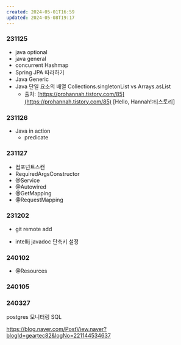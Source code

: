 ```yaml
---
created: 2024-05-01T16:59
updated: 2024-05-08T19:17
---
```


### 231125


- java optional
- java general
- concurrent Hashmap
- Spring JPA 따라하기
- Java Generic
- Java 단일 요소의 배열 Collections.singletonList vs Arrays.asList
	- 출처: [https://prohannah.tistory.com/85](https://prohannah.tistory.com/85) [Hello, Hannah!:티스토리]

###  231126

- Java in action
	- predicate

### 231127

- 컴포넌트스캔
- RequiredArgsConstructor
- @Service
- @Autowired
- @GetMapping
- @RequestMapping

### 231202

- git remote add

- intellij javadoc 단축키 설정

### 240102

- @Resources

### 240105

### 240327

postgres 모니터링 SQL

https://blog.naver.com/PostView.naver?blogId=geartec82&logNo=221144534637

